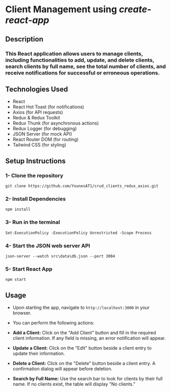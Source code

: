 # Client Management using _create-react-app_

## Description

### This React application allows users to manage clients, including functionalities to add, update, and delete clients, search clients by full name, see the total number of clients, and receive notifications for successful or erroneous operations.

## Technologies Used

- React
- React Hot Toast (for notifications)
- Axios (for API requests)
- Redux & Redux Toolkit
- Redux Thunk (for asynchronous actions)
- Redux Logger (for debugging)
- JSON Server (for mock API)
- React Router DOM (for routing)
- Tailwind CSS (for styling)

## Setup Instructions

### 1- Clone the repository

```
git clone https://github.com/YounesAT1/crud_clients_redux_axios.git
```

### 2- Install Dependencies

```
npm install
```

### 3- Run in the terminal

```
Set-ExecutionPolicy -ExecutionPolicy Unrestricted -Scope Process
```

### 4- Start the JSON web server API

```
json-server --watch src\data\db.json --port 3004
```

### 5- Start React App

```
npm start
```

## Usage

- Upon starting the app, navigate to `http://localhost:3000` in your browser.
- You can perform the following actions:
- **Add a Client:** Click on the "Add Client" button and fill in the required client information. If any field is missing, an error notification will appear.
- **Update a Client:** Click on the "Edit" button beside a client entry to update their information.
- **Delete a Client:** Click on the "Delete" button beside a client entry. A confirmation dialog will appear before deletion.
- **Search by Full Name:** Use the search bar to look for clients by their full name. If no clients exist, the table will display "No clients."

  ```
  
   
  
   
